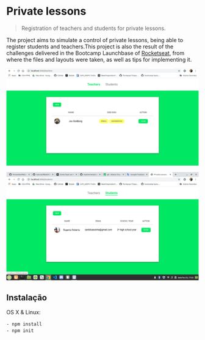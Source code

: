 # Private lessons
> Registration of teachers and students for private lessons.

The project aims to simulate a control of private lessons, being able to register students and teachers.This project is also the result of the challenges delivered in the Bootcamp Launchbase of [Rocketseat](https://rocketseat.com.br/), from where the files and layouts were taken, as well as tips for implementing it.

![](/readme_content/teachers.png)

![](/readme_content/students.png)

## Instalação

OS X & Linux:

```sh
- npm install
- npm init
```
